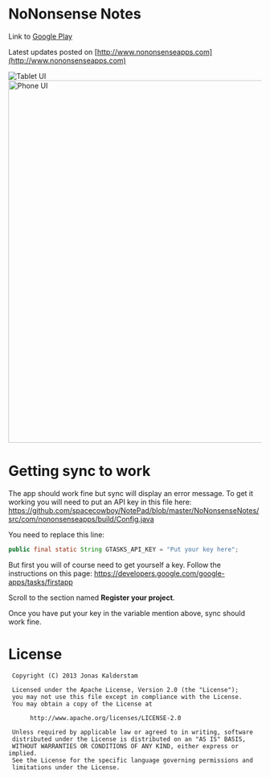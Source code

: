 # NoNonsense Notes
Link to [Google Play](https://play.google.com/store/apps/details?id=com.nononsenseapps.notepad)

Latest updates posted on [http://www.nononsenseapps.com](http://www.nononsenseapps.com)

<img src="tablet.png" alt="Tablet UI" />

<img src="phone.png" alt="Phone UI" height="720" />

# Getting sync to work
The app should work fine but sync will display an error message. To get it working you will need to put an API key in this file here:
https://github.com/spacecowboy/NotePad/blob/master/NoNonsenseNotes/src/com/nononsenseapps/build/Config.java

You need to replace this line:

```java
public final static String GTASKS_API_KEY = "Put your key here";
```

But first you will of course need to get yourself a key. Follow the instructions on this page:
https://developers.google.com/google-apps/tasks/firstapp

Scroll to the section named __Register your project__.

Once you have put your key in the variable mention above, sync should work fine.

# License
     Copyright (C) 2013 Jonas Kalderstam

     Licensed under the Apache License, Version 2.0 (the "License");
     you may not use this file except in compliance with the License.
     You may obtain a copy of the License at

          http://www.apache.org/licenses/LICENSE-2.0

     Unless required by applicable law or agreed to in writing, software
     distributed under the License is distributed on an "AS IS" BASIS,
     WITHOUT WARRANTIES OR CONDITIONS OF ANY KIND, either express or implied.
     See the License for the specific language governing permissions and
     limitations under the License.
